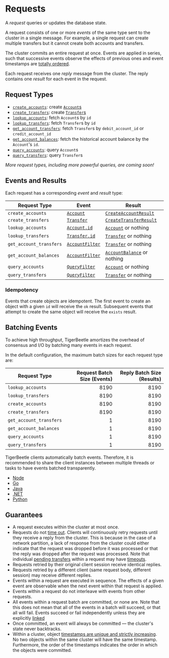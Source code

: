 # Requests

A _request_ queries or updates the database state.

A request consists of one or more _events_ of the same type sent to the cluster in a single message.
For example, a single request can create multiple transfers but it cannot create both accounts and
transfers.

The cluster commits an entire request at once. Events are applied in series, such that successive
events observe the effects of previous ones and event timestamps are
[totally ordered](./time.md#timestamps-are-totally-ordered).

Each request receives one _reply_ message from the cluster. The reply contains one _result_ for each
event in the request.

## Request Types

- [`create_accounts`](../reference/requests/create_accounts.md): create [`Account`s](../reference/account.md)
- [`create_transfers`](../reference/requests/create_transfers.md): create [`Transfer`s](../reference/transfer.md)
- [`lookup_accounts`](../reference/requests/lookup_accounts.md): fetch `Account`s by `id`
- [`lookup_transfers`](../reference/requests/lookup_transfers.md): fetch `Transfer`s by `id`
- [`get_account_transfers`](../reference/requests/get_account_transfers.md): fetch `Transfer`s by `debit_account_id` or
  `credit_account_id`
- [`get_account_balances`](../reference/requests/get_account_balances.md): fetch the historical account balance by the
  `Account`'s `id`.
- [`query_accounts`](../reference/requests/query_accounts.md): query `Account`s
- [`query_transfers`](../reference/requests/query_transfers.md): query `Transfer`s

_More request types, including more powerful queries, are coming soon!_

## Events and Results

Each request has a corresponding _event_ and _result_ type:

| Request Type            | Event                                                                 | Result                                                                              |
| ----------------------- | --------------------------------------------------------------------- | ----------------------------------------------------------------------------------- |
| `create_accounts`       | [`Account`](../reference/requests/create_accounts.md#event)           | [`CreateAccountResult`](../reference/requests/create_accounts.md#result)            |
| `create_transfers`      | [`Transfer`](../reference/requests/create_transfers.md#event)         | [`CreateTransferResult`](../reference/requests/create_transfers.md#result)          |
| `lookup_accounts`       | [`Account.id`](../reference/requests/lookup_accounts.md#event)        | [`Account`](../reference/requests/lookup_accounts.md#result) or nothing             |
| `lookup_transfers`      | [`Transfer.id`](../reference/requests/lookup_transfers.md#event)      | [`Transfer`](../reference/requests/lookup_transfers.md#result) or nothing           |
| `get_account_transfers` | [`AccountFilter`](../reference/account-filter.md)                     | [`Transfer`](../reference/requests/get_account_transfers.md#result) or nothing      |
| `get_account_balances`  | [`AccountFilter`](../reference/account-filter.md)                     | [`AccountBalance`](../reference/requests/get_account_balances.md#result) or nothing |
| `query_accounts`        | [`QueryFilter`](../reference/query-filter.md)                         | [`Account`](../reference/requests/lookup_accounts.md#result) or nothing             |
| `query_transfers`       | [`QueryFilter`](../reference/query-filter.md)                         | [`Transfer`](../reference/requests/lookup_transfers.md#result) or nothing           |

### Idempotency

Events that create objects are idempotent. The first event to create an object with a given `id`
will receive the `ok` result. Subsequent events that attempt to create the same object will receive
the `exists` result.

## Batching Events

To achieve high throughput, TigerBeetle amortizes the overhead of consensus and I/O by batching many
events in each request.

In the default configuration, the maximum batch sizes for each request type are:

| Request Type            | Request Batch Size (Events) | Reply Batch Size (Results) |
| ----------------------- | --------------------------: | -------------------------: |
| `lookup_accounts`       |                        8190 |                       8190 |
| `lookup_transfers`      |                        8190 |                       8190 |
| `create_accounts`       |                        8190 |                       8190 |
| `create_transfers`      |                        8190 |                       8190 |
| `get_account_transfers` |                           1 |                       8190 |
| `get_account_balances`  |                           1 |                       8190 |
| `query_accounts`        |                           1 |                       8190 |
| `query_transfers`       |                           1 |                       8190 |

TigerBeetle clients automatically batch events. Therefore, it is recommended to share the client
instances between multiple threads or tasks to have events batched transparently.

- [Node](/src/clients/node/README.md#batching)
- [Go](/src/clients/go/README.md#batching)
- [Java](/src/clients/java/README.md#batching)
- [.NET](/src/clients/dotnet/README.md#batching)
- [Python](/src/clients/python/README.md#batching)

## Guarantees

- A request executes within the cluster at most once.
- Requests do not [time out](../reference/sessions.md#retries). Clients will continuously retry requests until
  they receive a reply from the cluster. This is because in the case of a network partition, a lack
  of response from the cluster could either indicate that the request was dropped before it was
  processed or that the reply was dropped after the request was processed. Note that individual
  [pending transfers](./two-phase-transfers.md) within a request may have
  [timeouts](../reference/transfer.md#timeout).
- Requests retried by their original client session receive identical replies.
- Requests retried by a different client (same request body, different session) may receive
  different replies.
- Events within a request are executed in sequence. The effects of a given event are observable when
  the next event within that request is applied.
- Events within a request do not interleave with events from other requests.
- All events within a request batch are committed, or none are. Note that this does not mean that
  all of the events in a batch will succeed, or that all will fail. Events succeed or fail
  independently unless they are explicitly [linked](./linked-events.md)
- Once committed, an event will always be committed — the cluster's state never backtracks.
- Within a cluster, object
  [timestamps are unique and strictly increasing](./time.md#timestamps-are-totally-ordered).
  No two objects within the same cluster will have the same timestamp. Furthermore, the order of the
  timestamps indicates the order in which the objects were committed.
